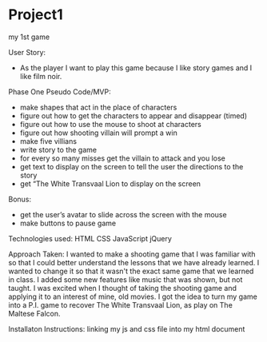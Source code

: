 # Project1
my 1st game

User Story:
- As the player I want to play this game because I like story games and I like film noir.




Phase One Pseudo Code/MVP:
- make shapes that act in the place of characters
- figure out how to get the characters to appear and disappear (timed)
- figure out how to use the mouse to shoot at characters
- figure out how shooting villain will prompt a win
- make five villians
- write story to the game
- for every so many misses get the villain to attack and you lose
- get text to display on the screen to tell the user the directions to the story
- get “The White Transvaal Lion to display on the screen


Bonus:
- get the user’s avatar to slide across the screen with the mouse
- make buttons to pause game 


Technologies used:
HTML
CSS
JavaScript
jQuery

Approach Taken:
I wanted to make a shooting game that I was familiar with so that I could better understand the lessons that we have already learned. I wanted to change it so that it wasn't the exact same game that we learned in class. I added some new features like music that was shown, but not taught. I was excited when I thought of taking the shooting game and applying it to an interest of mine, old movies. I got the idea to turn my game into a P.I. game to recover The White Transvaal Lion, as play on The Maltese Falcon. 

Installaton Instructions:
linking my js and css file into my html document
